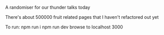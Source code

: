 A randomiser for our thunder talks today

There's about 500000 fruit related pages that I haven't refactored out yet

To run:
npm run i
npm run dev
browse to localhost 3000
